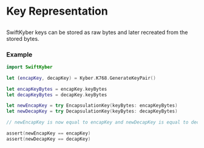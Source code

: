 # Key Representation

## 

SwiftKyber keys can be stored as raw bytes and later recreated from the stored bytes.

### Example

```swift
import SwiftKyber

let (encapKey, decapKey) = Kyber.K768.GenerateKeyPair()

let encapKeyBytes = encapKey.keyBytes
let decapKeyBytes = decapKey.keyBytes

let newEncapKey = try EncapsulationKey(keyBytes: encapKeyBytes)
let newDecapKey = try DecapsulationKey(keyBytes: decapKeyBytes)

// newEncapKey is now equal to encapKey and newDecapKey is equal to decapKey

assert(newEncapKey == encapKey)
assert(newDecapKey == decapKey)
```
